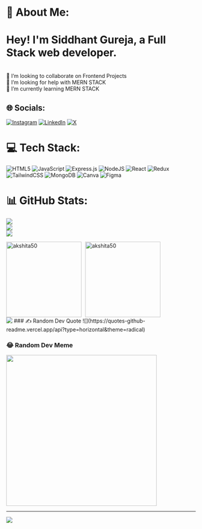 # 💫 About Me:
# Hey! I'm Siddhant Gureja, a Full Stack web developer.
<br>👯 I’m looking to collaborate on Frontend Projects<br>🤝 I’m looking for help with MERN STACK<br>🌱 I’m currently learning MERN STACK <br>


## 🌐 Socials:
[![Instagram](https://img.shields.io/badge/Instagram-%23E4405F.svg?logo=Instagram&logoColor=white)](https://instagram.com/sidgureja) [![LinkedIn](https://img.shields.io/badge/LinkedIn-%230077B5.svg?logo=linkedin&logoColor=white)](https://www.linkedin.com/in/sidgureja) [![X](https://img.shields.io/badge/X-black.svg?logo=X&logoColor=white)](https://x.com/sidgureja) 

# 💻 Tech Stack:
![HTML5](https://img.shields.io/badge/html5-%23E34F26.svg?style=for-the-badge&logo=html5&logoColor=white) ![JavaScript](https://img.shields.io/badge/javascript-%23323330.svg?style=for-the-badge&logo=javascript&logoColor=%23F7DF1E) ![Express.js](https://img.shields.io/badge/express.js-%23404d59.svg?style=for-the-badge&logo=express&logoColor=%2361DAFB) ![NodeJS](https://img.shields.io/badge/node.js-6DA55F?style=for-the-badge&logo=node.js&logoColor=white) ![React](https://img.shields.io/badge/react-%2320232a.svg?style=for-the-badge&logo=react&logoColor=%2361DAFB) ![Redux](https://img.shields.io/badge/redux-%23593d88.svg?style=for-the-badge&logo=redux&logoColor=white) ![TailwindCSS](https://img.shields.io/badge/tailwindcss-%2338B2AC.svg?style=for-the-badge&logo=tailwind-css&logoColor=white) ![MongoDB](https://img.shields.io/badge/MongoDB-%234ea94b.svg?style=for-the-badge&logo=mongodb&logoColor=white) ![Canva](https://img.shields.io/badge/Canva-%2300C4CC.svg?style=for-the-badge&logo=Canva&logoColor=white) ![Figma](https://img.shields.io/badge/figma-%23F24E1E.svg?style=for-the-badge&logo=figma&logoColor=white)

# 📊 GitHub Stats:
![](https://github-readme-stats.vercel.app/api?username=sidgureja7803)<br/>
![](https://github-readme-streak-stats.herokuapp.com/?user=sidgureja7803)<br/>
![](https://github-readme-stats.vercel.app/api/top-langs/?username=sidgureja7803)

<div style="display: flex; gap: 10px;">
  <a href="https://leetcode.com/u/siddhant_gureja_07/" target="_blank">
    <img src="https://assets.leetcode.com/static_assets/marketing/2024-50.gif" alt="akshita50" height="200" width="200" />
  </a>
  <a href="https://leetcode.com/u/siddhant_gureja_07/" target="_blank">
    <img src="https://assets.leetcode.com/static_assets/public/images/badges/2024/gif/2024-09.gif" alt="akshita50" height="200" width="200" />
  </a>
</div>

  
  <img  align=top flex-grow=1 src="https://leetcard.jacoblin.cool/siddhant_gureja_07?theme=dark&font=Nunito&ext=heatmap" />  
### ✍️ Random Dev Quote
![](https://quotes-github-readme.vercel.app/api?type=horizontal&theme=radical)


### 😂 Random Dev Meme
<img src='https://randommeme-five.vercel.app/' style="height: 400px;"/>

---
[![](https://visitcount.itsvg.in/api?id=sidgureja7803)](https://visitcount.itsvg.in)

<!-- Proudly created with GPRM ( https://gprm.itsvg.in ) -->
